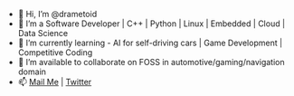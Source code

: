 - 👋 Hi, I’m @drametoid
- 👀 I’m a Software Developer | C++ | Python | Linux | Embedded | Cloud | Data Science 
- 🌱 I’m currently learning - AI for self-driving cars | Game Development | Competitive Coding
- 💞️ I’m available to collaborate on FOSS in automotive/gaming/navigation domain 
- 📫 [Mail Me](mailto:bhatiashubham.work@gmail.com) | [Twitter](https://twitter.com/drametoofficial)

<!---
drametoid/drametoid is a ✨ special ✨ repository because its `README.md` (this file) appears on your GitHub profile.
You can click the Preview link to take a look at your changes.
--->
